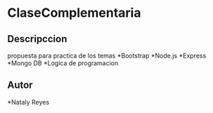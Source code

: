 # ClaseComplementaria

## Descripccion
propuesta para practica de los temas 
*Bootstrap
*Node.js
*Express
*Mongo DB
*Logica de programacion 

## Autor 

*Nataly Reyes
